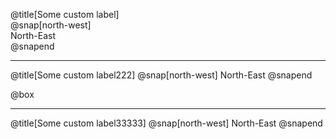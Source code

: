 @title[Some custom label]  
@snap[north-west]  
North-East  
@snapend

---

@title[Some custom label222]
@snap[north-west]
North-East
@snapend

@box[](適当な英数字の文字列を沢山作るのは意外と面倒なものです。これで一気に作成します。)

---

@title[Some custom label33333]
@snap[north-west]
North-East
@snapend
